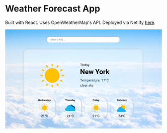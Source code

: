 # Weather Forecast App

Built with React. Uses OpenWeatherMap's API. Deployed via Netlify [here](https://alexkowsik-weather-app.netlify.com/).

![screenshot of the app](/src/images/screenshot.png "New York")
